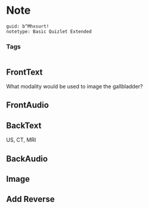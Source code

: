 # Note
```
guid: b^Mhxsurt!
notetype: Basic Quizlet Extended
```

### Tags
```
```

## FrontText
What modality would be used to image the gallbladder?

## FrontAudio


## BackText
US, CT, MRI

## BackAudio


## Image


## Add Reverse

